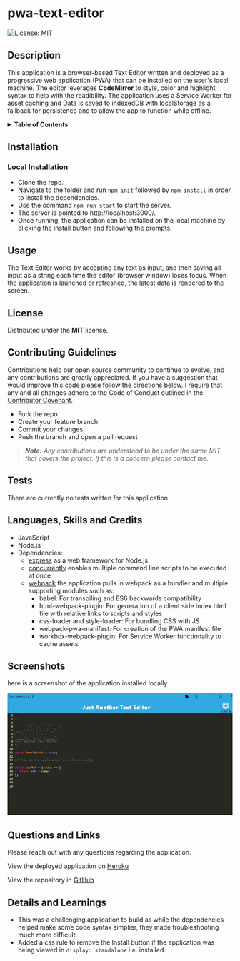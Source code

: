 # pwa-text-editor
[![License: MIT](https://img.shields.io/badge/License-MIT-yellow.svg)](https://opensource.org/licenses/MIT)

## Description
This application is a browser-based Text Editor written and deployed as a progressive web application (PWA) that can be installed on the user's local machine. The editor leverages **CodeMirror** to style, color and highlight syntax to help with the readibility. The application uses a Service Worker for asset caching and Data is saved to indexedDB with localStorage as a fallback for persistence and to allow the app to function while offline. 

<details>
<summary><strong>Table of Contents</strong></summary>

- [Installation](#installation)
- [Usage](#usage)
- [License](#license)
- [Contributing Guidelines](#contributing-guidelines)
- [Tests](#tests)
- [Languages, Skills and Credits](#languages-skills-and-credits)
- [Screenshots](#screenshots)
- [Questions and Links](#questions-and-links)
- [Details and Learnings](#details-and-learnings)
</details>

## Installation
### Local Installation
- Clone the repo.
- Navigate to the folder and run `npm init` followed by `npm install` in order to install the dependencies.
- Use the command `npm run start` to start the server.
- The server is pointed to http://localhost:3000/.
- Once running, the application can be installed on the local machine by clicking the install button and following the prompts.

## Usage
The Text Editor works by accepting any text as input, and then saving all input as a string each time the editor (browser window) loses focus. When the application is launched or refreshed, the latest data is rendered to the screen. 

## License
Distributed under the **MIT** license.

## Contributing Guidelines
Contributions help our open source community to continue to evolve, and any contributions are greatly appreciated. If you have a suggestion that would improve this code please follow the directions below. I require that any and all changes adhere to the Code of Conduct outlined in the [Contributor Covenant](https://www.contributor-covenant.org/).

 - Fork the repo
 - Create your feature branch
 - Commit your changes
 - Push the branch and open a pull request

> _**Note:** Any contributions are understood to be under the same MIT that covers the project. If this is a concern please contact me._

## Tests
There are currently no tests written for this application.

## Languages, Skills and Credits
- JavaScript
- Node.js
- Dependencies:
    - [express](https://www.npmjs.com/package/express) as a web framework for Node.js.
    - [concurrently](https://www.npmjs.com/package/concurrently) enables multiple command line scripts to be executed at once
    - [webpack](https://www.npmjs.com/package/webpack) the application pulls in webpack as a bundler and multiple supporting modules such as:
        - babel: For transpiling and ES6 backwards compatibility 
        - html-webpack-plugin: For generation of a client side index.html file with relative links to scripts and styles
        - css-loader and style-loader: For bundling CSS with JS
        - webpack-pwa-manifest: For creation of the PWA manifest file
        - workbox-webpack-plugin: For Service Worker functionality to cache assets 

## Screenshots
here is a screenshot of the application installed locally

![Screenshot of application isntalled locally](./client/src/images/screenshot-local.png)

## Questions and Links
Please reach out with any questions regarding the application.

View the deployed application on [Heroku](https://text-editor-tl.herokuapp.com/)

View the repository in [GitHub](https://github.com/benfok/pwa-text-editor)

## Details and Learnings
- This was a challenging application to build as while the dependencies helped make some code syntax simplier, they made troubleshooting much more difficult.
- Added a css rule to remove the Install button if the application was being viewed in `display: standalone` i.e. installed.
 

